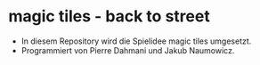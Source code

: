 # magic tiles - back to street

- In diesem Repository wird die Spielidee magic tiles umgesetzt.
- Programmiert von Pierre Dahmani und Jakub Naumowicz.

